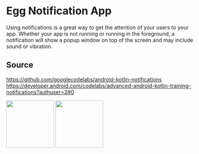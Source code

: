# Egg Notification App

Using notifications is a great way to get the attention of your users to your app. Whether your app is not running or running in the foreground, a notification will show a popup window on top of the screen and may include sound or vibration. 

## Source
https://github.com/googlecodelabs/android-kotlin-notifications
https://developer.android.com/codelabs/advanced-android-kotlin-training-notifications?authuser=2#0

<p float="left">
  
<img src="https://user-images.githubusercontent.com/62885850/152398751-f6f6aadc-8852-4b26-8364-f90f6c5230f2.png" width="128"/>
<img src="https://user-images.githubusercontent.com/62885850/152398760-0c148b23-3ec7-4f36-9431-617c87a8f2ab.png" width="128"/>
